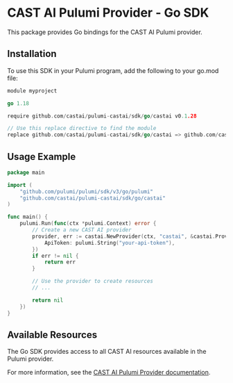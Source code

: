 # CAST AI Pulumi Provider - Go SDK

This package provides Go bindings for the CAST AI Pulumi provider.

## Installation

To use this SDK in your Pulumi program, add the following to your go.mod file:

```go
module myproject

go 1.18

require github.com/castai/pulumi-castai/sdk/go/castai v0.1.28

// Use this replace directive to find the module
replace github.com/castai/pulumi-castai/sdk/go/castai => github.com/castai/pulumi-castai v0.1.28
```

## Usage Example

```go
package main

import (
    "github.com/pulumi/pulumi/sdk/v3/go/pulumi"
    "github.com/castai/pulumi-castai/sdk/go/castai"
)

func main() {
    pulumi.Run(func(ctx *pulumi.Context) error {
        // Create a new CAST AI provider
        provider, err := castai.NewProvider(ctx, "castai", &castai.ProviderArgs{
            ApiToken: pulumi.String("your-api-token"),
        })
        if err != nil {
            return err
        }

        // Use the provider to create resources
        // ...

        return nil
    })
}
```

## Available Resources

The Go SDK provides access to all CAST AI resources available in the Pulumi provider.

For more information, see the [CAST AI Pulumi Provider documentation](https://www.pulumi.com/registry/packages/castai/).
